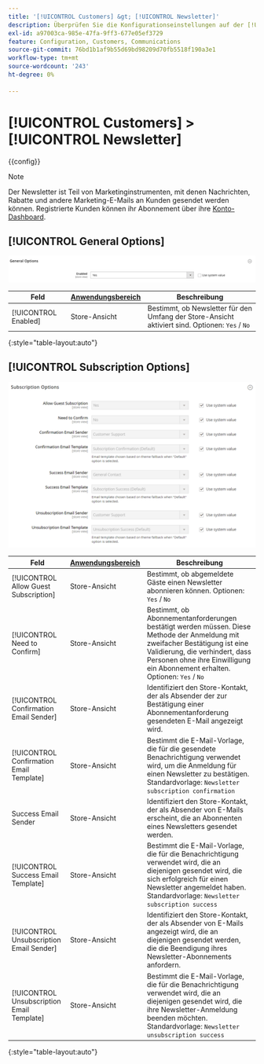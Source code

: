 ```yaml
---
title: '[!UICONTROL Customers] &gt; [!UICONTROL Newsletter]'
description: Überprüfen Sie die Konfigurationseinstellungen auf der [!UICONTROL Customers] &gt; [!UICONTROL Newsletter] Seite des Commerce-Administrators.
exl-id: a97003ca-985e-47fa-9ff3-677e05ef3729
feature: Configuration, Customers, Communications
source-git-commit: 76bd1b1af9b55d69bd98209d70fb5518f190a3e1
workflow-type: tm+mt
source-wordcount: '243'
ht-degree: 0%

---
```


# [!UICONTROL Customers] > [!UICONTROL Newsletter]

{{config}}

>[!NOTE]
>
>Der Newsletter ist Teil von Marketinginstrumenten, mit denen Nachrichten, Rabatte und andere Marketing-E-Mails an Kunden gesendet werden können. Registrierte Kunden können ihr Abonnement über ihre [Konto-Dashboard](../../customers/account-dashboard-my-account.md).

## [!UICONTROL General Options]

![Allgemeine Optionen](./assets/newsletter-general-options.png)<!-- zoom -->

| Feld | [Anwendungsbereich](../../getting-started/websites-stores-views.md#scope-settings) | Beschreibung |
|--- |--- |--- |
| [!UICONTROL Enabled] | Store-Ansicht | Bestimmt, ob Newsletter für den Umfang der Store-Ansicht aktiviert sind. Optionen: `Yes` / `No` |

{:style=&quot;table-layout:auto&quot;}

## [!UICONTROL Subscription Options]

![Abonnementoptionen](./assets/newsletter-subscription-options.png)<!-- zoom -->

<!-- [Subscription Options](https://docs.magento.com/user-guide/marketing/newsletter-configuration.html) -->

| Feld | [Anwendungsbereich](../../getting-started/websites-stores-views.md#scope-settings) | Beschreibung |
|--- |--- |--- |
| [!UICONTROL Allow Guest Subscription] | Store-Ansicht | Bestimmt, ob abgemeldete Gäste einen Newsletter abonnieren können. Optionen: `Yes` / `No` |
| [!UICONTROL Need to Confirm] | Store-Ansicht | Bestimmt, ob Abonnementanforderungen bestätigt werden müssen. Diese Methode der Anmeldung mit zweifacher Bestätigung ist eine Validierung, die verhindert, dass Personen ohne ihre Einwilligung ein Abonnement erhalten. Optionen: `Yes` / `No` |
| [!UICONTROL Confirmation Email Sender] | Store-Ansicht | Identifiziert den Store-Kontakt, der als Absender der zur Bestätigung einer Abonnementanforderung gesendeten E-Mail angezeigt wird. |
| [!UICONTROL Confirmation Email Template] | Store-Ansicht | Bestimmt die E-Mail-Vorlage, die für die gesendete Benachrichtigung verwendet wird, um die Anmeldung für einen Newsletter zu bestätigen. Standardvorlage: `Newsletter subscription confirmation` |
| Success Email Sender | Store-Ansicht | Identifiziert den Store-Kontakt, der als Absender von E-Mails erscheint, die an Abonnenten eines Newsletters gesendet werden. |
| [!UICONTROL Success Email Template] | Store-Ansicht | Bestimmt die E-Mail-Vorlage, die für die Benachrichtigung verwendet wird, die an diejenigen gesendet wird, die sich erfolgreich für einen Newsletter angemeldet haben. Standardvorlage: `Newsletter subscription success` |
| [!UICONTROL Unsubscription Email Sender] | Store-Ansicht | Identifiziert den Store-Kontakt, der als Absender von E-Mails angezeigt wird, die an diejenigen gesendet werden, die die Beendigung ihres Newsletter-Abonnements anfordern. |
| [!UICONTROL Unsubscription Email Template] | Store-Ansicht | Bestimmt die E-Mail-Vorlage, die für die Benachrichtigung verwendet wird, die an diejenigen gesendet wird, die ihre Newsletter-Anmeldung beenden möchten. Standardvorlage: `Newsletter unsubscription success` |

{:style=&quot;table-layout:auto&quot;}
